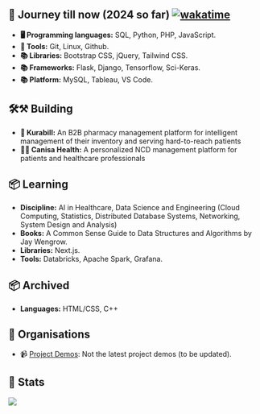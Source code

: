 ## 🔧 Journey till now (2024 so far) [![wakatime](https://wakatime.com/badge/user/018b0f86-689e-4d32-984d-dc93cfb6e980.svg)](https://wakatime.com/@018b0f86-689e-4d32-984d-dc93cfb6e980)

- **🖥️ Programming languages:** SQL, Python, PHP, JavaScript.
- **🧰 Tools:** Git, Linux, Github.
- **📚 Libraries:** Bootstrap CSS, jQuery, Tailwind CSS.
- **📚 Frameworks:** Flask, Django, Tensorflow, Sci-Keras.
- **📚 Platform:** MySQL, Tableau, VS Code.

## 🛠⚒ Building
- **💊 Kurabill:** An B2B pharmacy management platform for intelligent management of their inventory and serving hard-to-reach patients
- **💉💊 Canisa Health:** A personalized NCD management platform for patients and healthcare professionals

## 📦 Learning

- **Discipline:** AI in Healthcare, Data Science and Engineering (Cloud Computing, Statistics, Distributed Database Systems, Networking, System Design and Analysis)
- **Books:** A Common Sense Guide to Data Structures and Algorithms by Jay Wengrow.
- **Libraries:** Next.js.
- **Tools:** Databricks, Apache Spark, Grafana.

## 📦 Archived

- **Languages:** HTML/CSS, C++


## 💼 Organisations

- 📹 [Project Demos](https://www.youtube.com/@everythingdev/videos): Not the latest project demos (to be updated).

## 🎯 Stats

<picture>
  <source
    srcset="https://github-readme-stats.vercel.app/api/top-langs?username=favouralgo&show_icons=true&theme=dark&layout=compact&bg_color=00000000&hide_border=true&langs_count=8&private=true"
    media="(prefers-color-scheme: dark)"
  />
  <source
    srcset="https://github-readme-stats.vercel.app/api/top-langs?username=favouralgo&show_icons=true&layout=compact&bg_color=FFFFFFFF&hide_border=true&langs_count=8&private=true"
    media="(prefers-color-scheme: light), (prefers-color-scheme: no-preference)"
  />
  <img src="https://github-readme-stats.vercel.app/api/top-langs?username=favouralgo&show_icons=true&layout=compact&langs_count=8&private=true" />
</picture>
